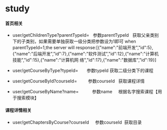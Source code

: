 # study  
#### 首页相关  
* user/getChildrenType?parentTypeId=   参数parentTypeId   获取父亲类别下的子类别，如果需要单独获取一级分类把参数设为1即可
when parentTypeId=1,the server will response:[{"name":"前端开发","id":5},{"name":"后端开发","id":7},{"name":"软件测试","id":12},{"name":"计算机技能","id":15},{"name":"计算机网 络","id":17},{"name":"数据库","id":19}]

* user/getCourseByType?typeId=         参数typeId   获取二级分类下的课程

* user/getCourseById?courseId=         参数courseId   获取课程详情

* user/getCourseByName?name=           参数name     根据名字搜索课程【用于搜索模块】

#### 课程详情相关  
* user/getChaptersByCourse?courseId     参数courseId  获取目录
